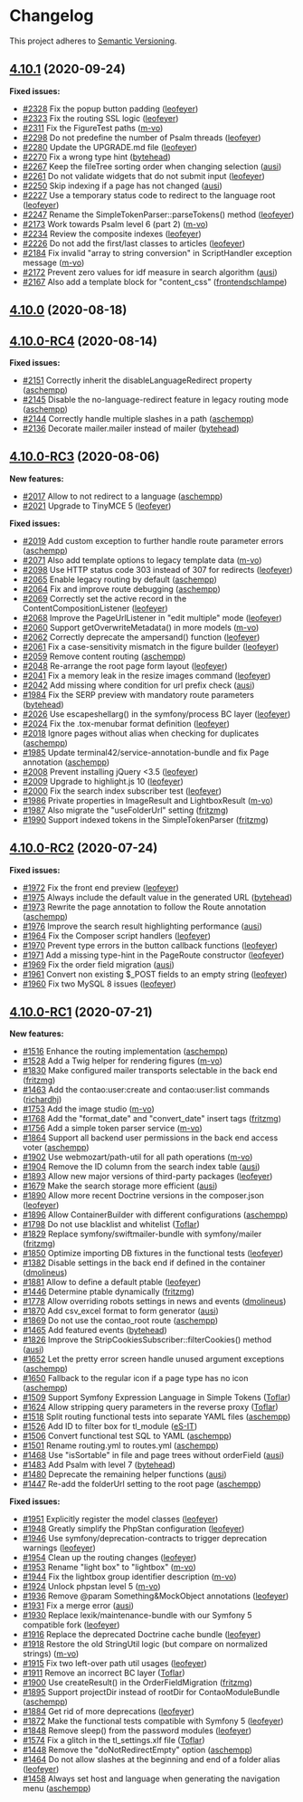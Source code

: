 # Changelog

This project adheres to [Semantic Versioning].

## [4.10.1] (2020-09-24)

**Fixed issues:**

- [#2328] Fix the popup button padding ([leofeyer])
- [#2323] Fix the routing SSL logic ([leofeyer])
- [#2311] Fix the FigureTest paths ([m-vo])
- [#2298] Do not predefine the number of Psalm threads ([leofeyer])
- [#2280] Update the UPGRADE.md file ([leofeyer])
- [#2270] Fix a wrong type hint ([bytehead])
- [#2267] Keep the fileTree sorting order when changing selection ([ausi])
- [#2261] Do not validate widgets that do not submit input ([leofeyer])
- [#2250] Skip indexing if a page has not changed ([ausi])
- [#2227] Use a temporary status code to redirect to the language root ([leofeyer])
- [#2247] Rename the SimpleTokenParser::parseTokens() method ([leofeyer])
- [#2173] Work towards Psalm level 6 (part 2) ([m-vo])
- [#2234] Review the composite indexes ([leofeyer])
- [#2226] Do not add the first/last classes to articles ([leofeyer])
- [#2184] Fix invalid "array to string conversion" in ScriptHandler exception message ([m-vo])
- [#2172] Prevent zero values for idf measure in search algorithm ([ausi])
- [#2167] Also add a template block for "content_css" ([frontendschlampe])

## [4.10.0] (2020-08-18)

## [4.10.0-RC4] (2020-08-14)

**Fixed issues:**

- [#2151] Correctly inherit the disableLanguageRedirect property ([aschempp])
- [#2145] Disable the no-language-redirect feature in legacy routing mode ([aschempp])
- [#2144] Correctly handle multiple slashes in a path ([aschempp])
- [#2136] Decorate mailer.mailer instead of mailer ([bytehead])

## [4.10.0-RC3] (2020-08-06)

**New features:**

- [#2017] Allow to not redirect to a language ([aschempp])
- [#2021] Upgrade to TinyMCE 5 ([leofeyer])

**Fixed issues:**

- [#2019] Add custom exception to further handle route parameter errors ([aschempp])
- [#2071] Also add template options to legacy template data ([m-vo])
- [#2098] Use HTTP status code 303 instead of 307 for redirects ([leofeyer])
- [#2065] Enable legacy routing by default ([aschempp])
- [#2064] Fix and improve route debugging ([aschempp])
- [#2069] Correctly set the active record in the ContentCompositionListener ([leofeyer])
- [#2068] Improve the PageUrlListener in "edit multiple" mode ([leofeyer])
- [#2060] Support getOverwriteMetadata() in more models ([m-vo])
- [#2062] Correctly deprecate the ampersand() function ([leofeyer])
- [#2061] Fix a case-sensitivity mismatch in the figure builder ([leofeyer])
- [#2059] Remove content routing ([aschempp])
- [#2048] Re-arrange the root page form layout ([leofeyer])
- [#2041] Fix a memory leak in the resize images command ([leofeyer])
- [#2042] Add missing where condition for url prefix check ([ausi])
- [#1984] Fix the SERP preview with mandatory route parameters ([bytehead])
- [#2026] Use escapeshellarg() in the symfony/process BC layer ([leofeyer])
- [#2024] Fix the .tox-menubar format definition ([leofeyer])
- [#2018] Ignore pages without alias when checking for duplicates ([aschempp])
- [#1985] Update terminal42/service-annotation-bundle and fix Page annotation ([aschempp])
- [#2008] Prevent installing jQuery <3.5 ([leofeyer])
- [#2009] Upgrade to highlight.js 10 ([leofeyer])
- [#2000] Fix the search index subscriber test ([leofeyer])
- [#1986] Private properties in ImageResult and LightboxResult ([m-vo])
- [#1987] Also migrate the "useFolderUrl" setting ([fritzmg])
- [#1990] Support indexed tokens in the SimpleTokenParser ([fritzmg])

## [4.10.0-RC2] (2020-07-24)

**Fixed issues:**

- [#1972] Fix the front end preview ([leofeyer])
- [#1975] Always include the default value in the generated URL ([bytehead])
- [#1973] Rewrite the page annotation to follow the Route annotation ([aschempp])
- [#1976] Improve the search result highlighting performance ([ausi])
- [#1964] Fix the Composer script handlers ([leofeyer])
- [#1970] Prevent type errors in the button callback functions ([leofeyer])
- [#1971] Add a missing type-hint in the PageRoute constructor ([leofeyer])
- [#1969] Fix the order field migration ([ausi])
- [#1961] Convert non existing $_POST fields to an empty string ([leofeyer])
- [#1960] Fix two MySQL 8 issues ([leofeyer])

## [4.10.0-RC1] (2020-07-21)

**New features:**

- [#1516] Enhance the routing implementation ([aschempp])
- [#1528] Add a Twig helper for rendering figures ([m-vo])
- [#1830] Make configured mailer transports selectable in the back end ([fritzmg])
- [#1463] Add the contao:user:create and contao:user:list commands ([richardhj])
- [#1753] Add the image studio ([m-vo])
- [#1768] Add the "format_date" and "convert_date" insert tags ([fritzmg])
- [#1756] Add a simple token parser service ([m-vo])
- [#1864] Support all backend user permissions in the back end access voter ([aschempp])
- [#1902] Use webmozart/path-util for all path operations ([m-vo])
- [#1904] Remove the ID column from the search index table ([ausi])
- [#1893] Allow new major versions of third-party packages ([leofeyer])
- [#1679] Make the search storage more efficient ([ausi])
- [#1890] Allow more recent Doctrine versions in the composer.json ([leofeyer])
- [#1896] Allow ContainerBuilder with different configurations ([aschempp])
- [#1798] Do not use blacklist and whitelist ([Toflar])
- [#1829] Replace symfony/swiftmailer-bundle with symfony/mailer ([fritzmg])
- [#1850] Optimize importing DB fixtures in the functional tests ([leofeyer])
- [#1382] Disable settings in the back end if defined in the container ([dmolineus])
- [#1881] Allow to define a default ptable ([leofeyer])
- [#1446] Determine ptable dynamically ([fritzmg])
- [#1778] Allow overriding robots settings in news and events ([dmolineus])
- [#1870] Add csv_excel format to form generator ([ausi])
- [#1869] Do not use the contao_root route ([aschempp])
- [#1465] Add featured events ([bytehead])
- [#1826] Improve the StripCookiesSubscriber::filterCookies() method ([ausi])
- [#1652] Let the pretty error screen handle unused argument exceptions ([aschempp])
- [#1650] Fallback to the regular icon if a page type has no icon ([aschempp])
- [#1509] Support Symfony Expression Language in Simple Tokens ([Toflar])
- [#1624] Allow stripping query parameters in the reverse proxy ([Toflar])
- [#1518] Split routing functional tests into separate YAML files ([aschempp])
- [#1526] Add ID to filter box for tl_module ([eS-IT])
- [#1506] Convert functional test SQL to YAML ([aschempp])
- [#1501] Rename routing.yml to routes.yml ([aschempp])
- [#1468] Use "isSortable" in file and page trees without orderField ([ausi])
- [#1483] Add Psalm with level 7 ([bytehead])
- [#1480] Deprecate the remaining helper functions ([ausi])
- [#1447] Re-add the folderUrl setting to the root page ([aschempp])

**Fixed issues:**

- [#1951] Explicitly register the model classes ([leofeyer])
- [#1948] Greatly simplify the PhpStan configuration ([leofeyer])
- [#1946] Use symfony/deprecation-contracts to trigger deprecation warnings ([leofeyer])
- [#1954] Clean up the routing changes ([leofeyer])
- [#1953] Rename "light box" to "lightbox" ([m-vo])
- [#1944] Fix the lightbox group identifier description ([m-vo])
- [#1924] Unlock phpstan level 5 ([m-vo])
- [#1936] Remove @param Something&MockObject annotations ([leofeyer])
- [#1931] Fix a merge error ([ausi])
- [#1930] Replace lexik/maintenance-bundle with our Symfony 5 compatible fork ([leofeyer])
- [#1916] Replace the deprecated Doctrine cache bundle ([leofeyer])
- [#1918] Restore the old StringUtil logic (but compare on normalized strings) ([m-vo])
- [#1915] Fix two left-over path util usages ([leofeyer])
- [#1911] Remove an incorrect BC layer ([Toflar])
- [#1900] Use createResult() in the OrderFieldMigration ([fritzmg])
- [#1895] Support projectDir instead of rootDir for ContaoModuleBundle ([aschempp])
- [#1884] Get rid of more deprecations ([leofeyer])
- [#1872] Make the functional tests compatible with Symfony 5 ([leofeyer])
- [#1848] Remove sleep() from the password modules ([leofeyer])
- [#1574] Fix a glitch in the tl_settings.xlf file ([Toflar])
- [#1448] Remove the "doNotRedirectEmpty" option ([aschempp])
- [#1464] Do not allow slashes at the beginning and end of a folder alias ([leofeyer])
- [#1458] Always set host and language when generating the navigation menu ([aschempp])

[Semantic Versioning]: https://semver.org/spec/v2.0.0.html
[4.10.1]: https://github.com/contao/contao/releases/tag/4.10.1
[4.10.0]: https://github.com/contao/contao/releases/tag/4.10.0
[4.10.0-RC4]: https://github.com/contao/contao/releases/tag/4.10.0-RC4
[4.10.0-RC3]: https://github.com/contao/contao/releases/tag/4.10.0-RC3
[4.10.0-RC2]: https://github.com/contao/contao/releases/tag/4.10.0-RC2
[4.10.0-RC1]: https://github.com/contao/contao/releases/tag/4.10.0-RC1
[aschempp]: https://github.com/aschempp
[ausi]: https://github.com/ausi
[bytehead]: https://github.com/bytehead
[dmolineus]: https://github.com/dmolineus
[eS-IT]: https://github.com/eS-IT
[fritzmg]: https://github.com/fritzmg
[frontendschlampe]: https://github.com/frontendschlampe
[leofeyer]: https://github.com/leofeyer
[m-vo]: https://github.com/m-vo
[richardhj]: https://github.com/richardhj
[Toflar]: https://github.com/Toflar
[#2328]: https://github.com/contao/contao/pull/2328
[#2323]: https://github.com/contao/contao/pull/2323
[#2311]: https://github.com/contao/contao/pull/2311
[#2298]: https://github.com/contao/contao/pull/2298
[#2280]: https://github.com/contao/contao/pull/2280
[#2270]: https://github.com/contao/contao/pull/2270
[#2267]: https://github.com/contao/contao/pull/2267
[#2261]: https://github.com/contao/contao/pull/2261
[#2250]: https://github.com/contao/contao/pull/2250
[#2227]: https://github.com/contao/contao/pull/2227
[#2247]: https://github.com/contao/contao/pull/2247
[#2173]: https://github.com/contao/contao/pull/2173
[#2234]: https://github.com/contao/contao/pull/2234
[#2226]: https://github.com/contao/contao/pull/2226
[#2184]: https://github.com/contao/contao/pull/2184
[#2172]: https://github.com/contao/contao/pull/2172
[#2167]: https://github.com/contao/contao/pull/2167
[#2151]: https://github.com/contao/contao/pull/2151
[#2145]: https://github.com/contao/contao/pull/2145
[#2144]: https://github.com/contao/contao/pull/2144
[#2136]: https://github.com/contao/contao/pull/2136
[#2017]: https://github.com/contao/contao/pull/2017
[#2021]: https://github.com/contao/contao/pull/2021
[#2019]: https://github.com/contao/contao/pull/2019
[#2071]: https://github.com/contao/contao/pull/2071
[#2098]: https://github.com/contao/contao/pull/2098
[#2065]: https://github.com/contao/contao/pull/2065
[#2064]: https://github.com/contao/contao/pull/2064
[#2069]: https://github.com/contao/contao/pull/2069
[#2068]: https://github.com/contao/contao/pull/2068
[#2060]: https://github.com/contao/contao/pull/2060
[#2062]: https://github.com/contao/contao/pull/2062
[#2061]: https://github.com/contao/contao/pull/2061
[#2059]: https://github.com/contao/contao/pull/2059
[#2048]: https://github.com/contao/contao/pull/2048
[#2041]: https://github.com/contao/contao/pull/2041
[#2042]: https://github.com/contao/contao/pull/2042
[#1984]: https://github.com/contao/contao/pull/1984
[#2026]: https://github.com/contao/contao/pull/2026
[#2024]: https://github.com/contao/contao/pull/2024
[#2018]: https://github.com/contao/contao/pull/2018
[#1985]: https://github.com/contao/contao/pull/1985
[#2008]: https://github.com/contao/contao/pull/2008
[#2009]: https://github.com/contao/contao/pull/2009
[#2000]: https://github.com/contao/contao/pull/2000
[#1986]: https://github.com/contao/contao/pull/1986
[#1987]: https://github.com/contao/contao/pull/1987
[#1990]: https://github.com/contao/contao/pull/1990
[#1972]: https://github.com/contao/contao/pull/1972
[#1975]: https://github.com/contao/contao/pull/1975
[#1973]: https://github.com/contao/contao/pull/1973
[#1976]: https://github.com/contao/contao/pull/1976
[#1964]: https://github.com/contao/contao/pull/1964
[#1970]: https://github.com/contao/contao/pull/1970
[#1971]: https://github.com/contao/contao/pull/1971
[#1969]: https://github.com/contao/contao/pull/1969
[#1961]: https://github.com/contao/contao/pull/1961
[#1960]: https://github.com/contao/contao/pull/1960
[#1516]: https://github.com/contao/contao/pull/1516
[#1528]: https://github.com/contao/contao/pull/1528
[#1830]: https://github.com/contao/contao/pull/1830
[#1463]: https://github.com/contao/contao/pull/1463
[#1753]: https://github.com/contao/contao/pull/1753
[#1768]: https://github.com/contao/contao/pull/1768
[#1756]: https://github.com/contao/contao/pull/1756
[#1864]: https://github.com/contao/contao/pull/1864
[#1902]: https://github.com/contao/contao/pull/1902
[#1904]: https://github.com/contao/contao/pull/1904
[#1893]: https://github.com/contao/contao/pull/1893
[#1679]: https://github.com/contao/contao/pull/1679
[#1890]: https://github.com/contao/contao/pull/1890
[#1896]: https://github.com/contao/contao/pull/1896
[#1798]: https://github.com/contao/contao/pull/1798
[#1829]: https://github.com/contao/contao/pull/1829
[#1850]: https://github.com/contao/contao/pull/1850
[#1382]: https://github.com/contao/contao/pull/1382
[#1881]: https://github.com/contao/contao/pull/1881
[#1446]: https://github.com/contao/contao/pull/1446
[#1778]: https://github.com/contao/contao/pull/1778
[#1870]: https://github.com/contao/contao/pull/1870
[#1869]: https://github.com/contao/contao/pull/1869
[#1465]: https://github.com/contao/contao/pull/1465
[#1826]: https://github.com/contao/contao/pull/1826
[#1652]: https://github.com/contao/contao/pull/1652
[#1650]: https://github.com/contao/contao/pull/1650
[#1509]: https://github.com/contao/contao/pull/1509
[#1624]: https://github.com/contao/contao/pull/1624
[#1518]: https://github.com/contao/contao/pull/1518
[#1526]: https://github.com/contao/contao/pull/1526
[#1506]: https://github.com/contao/contao/pull/1506
[#1501]: https://github.com/contao/contao/pull/1501
[#1468]: https://github.com/contao/contao/pull/1468
[#1483]: https://github.com/contao/contao/pull/1483
[#1480]: https://github.com/contao/contao/pull/1480
[#1447]: https://github.com/contao/contao/pull/1447
[#1951]: https://github.com/contao/contao/pull/1951
[#1948]: https://github.com/contao/contao/pull/1948
[#1946]: https://github.com/contao/contao/pull/1946
[#1954]: https://github.com/contao/contao/pull/1954
[#1953]: https://github.com/contao/contao/pull/1953
[#1944]: https://github.com/contao/contao/pull/1944
[#1924]: https://github.com/contao/contao/pull/1924
[#1936]: https://github.com/contao/contao/pull/1936
[#1931]: https://github.com/contao/contao/pull/1931
[#1930]: https://github.com/contao/contao/pull/1930
[#1916]: https://github.com/contao/contao/pull/1916
[#1918]: https://github.com/contao/contao/pull/1918
[#1915]: https://github.com/contao/contao/pull/1915
[#1911]: https://github.com/contao/contao/pull/1911
[#1900]: https://github.com/contao/contao/pull/1900
[#1895]: https://github.com/contao/contao/pull/1895
[#1884]: https://github.com/contao/contao/pull/1884
[#1872]: https://github.com/contao/contao/pull/1872
[#1848]: https://github.com/contao/contao/pull/1848
[#1574]: https://github.com/contao/contao/pull/1574
[#1448]: https://github.com/contao/contao/pull/1448
[#1464]: https://github.com/contao/contao/pull/1464
[#1458]: https://github.com/contao/contao/pull/1458
